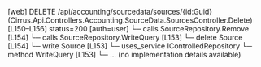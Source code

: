 [web] DELETE /api/accounting/sourcedata/sources/{id:Guid}  (Cirrus.Api.Controllers.Accounting.SourceData.SourcesController.Delete)  [L150–L156] status=200 [auth=user]
  └─ calls SourceRepository.Remove [L154]
  └─ calls SourceRepository.WriteQuery [L153]
  └─ delete Source [L154]
  └─ write Source [L153]
  └─ uses_service IControlledRepository<Source>
    └─ method WriteQuery [L153]
      └─ ... (no implementation details available)

